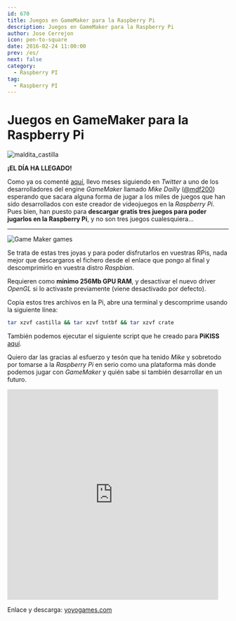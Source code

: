```yaml
---
id: 670
title: Juegos en GameMaker para la Raspberry Pi
description: Juegos en GameMaker para la Raspberry Pi
author: Jose Cerrejon
icon: pen-to-square
date: 2016-02-24 11:00:00
prev: /es/
next: false
category:
  - Raspberry PI
tag:
  - Raspberry PI
---
```


# Juegos en GameMaker para la Raspberry Pi

![maldita_castilla](/images/2016/02/maldita_castilla.png)

**¡EL DÍA HA LLEGADO!**

Como ya os comenté [aquí](/post.php?id=653), llevo meses siguiendo en *Twitter* a uno de los desarrolladores del engine *GameMaker* llamado *Mike Dailly* ([@mdf200](https://twitter.com/mdf200)) esperando que sacara alguna forma de jugar a los miles de juegos que han sido desarrollados con este creador de videojuegos en la *Raspberry Pi*. Pues bien, han puesto para **descargar gratis tres juegos para poder jugarlos en la Raspberry Pi**, y no son tres juegos cualesquiera...

- - -
![Game Maker games](/images/2016/02/gamemaker_games.png)

Se trata de estas tres joyas y para poder disfrutarlos en vuestras RPis, nada mejor que descargaros el fichero desde el enlace que pongo al final y descomprimirlo en vuestra distro *Raspbian*.

Requieren como **mínimo 256Mb GPU RAM**, y desactivar el nuevo driver *OpenGL* si lo activaste previamente (viene desactivado por defecto).

Copia estos tres archivos en la Pi, abre una terminal y descomprime usando la siguiente línea:

```bash
tar xzvf castilla && tar xzvf tntbf && tar xzvf crate
```

También podemos ejecutar el siguiente script que he creado para **PiKISS** [aquí](https://github.com/jmcerrejon/PiKISS/blob/master/scripts/games/gmaker.sh).

Quiero dar las gracias al esfuerzo y tesón que ha tenido *Mike* y sobretodo por tomarse a la *Raspberry Pi* en serio como una plataforma más donde podemos jugar con *GameMaker* y quién sabe si también desarrollar en un futuro.

<iframe src="https://vine.co/v/ib3P1E3p6ai/embed/simple" width="480" height="480" frameborder="0"></iframe>

Enlace y descarga: [yoyogames.com](http://yoyogames.com/pi)